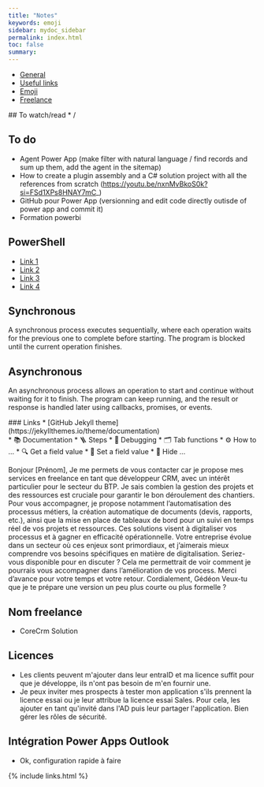 ```yaml
---
title: "Notes"
keywords: emoji
sidebar: mydoc_sidebar
permalink: index.html
toc: false
summary:
---
```


<ul id="profileTabs" class="nav nav-tabs">
    <li class="active"><a class="noCrossRef" href="#general" data-toggle="tab">General</a></li>
    <li><a class="noCrossRef" href="#useful-links" data-toggle="tab">Useful links</a></li>
    <li><a class="noCrossRef" href="#emoji" data-toggle="tab">Emoji</a></li>
    <li><a class="noCrossRef" href="#freelance" data-toggle="tab">Freelance</a></li>
</ul>
  <div class="tab-content">
<div role="tabpanel" class="tab-pane active" id="general" markdown="1">
## To watch/read
* /

## To do
* Agent Power App (make filter with natural language / find records and sum up them, add the agent in the sitemap)
* How to create a plugin assembly and a C# solution project with all the references from scratch (https://youtu.be/nxnMvBkoS0k?si=FSd1XPs8HNAY7mC_)
* GitHub pour Power App (versionning and edit code directly outisde of power app and commit it)
* Formation powerbi

## PowerShell
* [Link 1](https://pnp.github.io/powershell/)
* [Link 2](https://learn.microsoft.com/fr-fr/training/courses/az-040t00)
* [Link 3](https://pnp.github.io/powershell/articles/installation.html)
* [Link 4](https://www.powershellgallery.com/)

## Synchronous
A synchronous process executes sequentially, where each operation waits for the previous one to complete before starting. The program is blocked until the current operation finishes.
## Asynchronous
An asynchronous process allows an operation to start and continue without waiting for it to finish. The program can keep running, and the result or response is handled later using callbacks, promises, or events.
</div>

<div role="tabpanel" class="tab-pane" id="useful-links" markdown="1">
### Links
* [GitHub Jekyll theme](https://jekyllthemes.io/theme/documentation)
</div>

<div role="tabpanel" class="tab-pane" id="emoji" markdown="1">
* 📚 Documentation
* 🪜 Steps
* 🐞 Debugging
* 🗂️ Tab functions
* ⚙️ How to ...
* 🔍 Get a field value
* 📝 Set a field value
* 🙈 Hide ...
</div>

<div role="tabpanel" class="tab-pane" id="freelance" markdown="1">

Bonjour [Prénom],
Je me permets de vous contacter car je propose mes services en freelance en tant que développeur CRM, avec un intérêt particulier pour le secteur du BTP. Je sais combien la gestion des projets et des ressources est cruciale pour garantir le bon déroulement des chantiers.
Pour vous accompagner, je propose notamment l’automatisation des processus métiers, la création automatique de documents (devis, rapports, etc.), ainsi que la mise en place de tableaux de bord pour un suivi en temps réel de vos projets et ressources. Ces solutions visent à digitaliser vos processus et à gagner en efficacité opérationnelle.
Votre entreprise évolue dans un secteur où ces enjeux sont primordiaux, et j’aimerais mieux comprendre vos besoins spécifiques en matière de digitalisation.
Seriez-vous disponible pour en discuter ? Cela me permettrait de voir comment je pourrais vous accompagner dans l’amélioration de vos process.
Merci d’avance pour votre temps et votre retour.
Cordialement,
Gédéon
Veux-tu que je te prépare une version un peu plus courte ou plus formelle ?


## Nom freelance
* CoreCrm Solution

## Licences
* Les clients peuvent m'ajouter dans leur entraID et ma licence suffit pour que je développe, ils n'ont pas besoin de m'en fournir une.
* Je peux inviter mes prospects à tester mon application s'ils prennent la licence essai ou je leur attribue la licence essai Sales. Pour cela, les ajouter en tant qu'invité dans l'AD puis leur partager l'application. Bien gérer les rôles de sécurité.

## Intégration Power Apps Outlook
* Ok, configuration rapide à faire
</div>
</div>

{% include links.html %}
